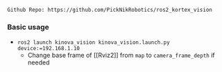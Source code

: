 	Github Repo: https://github.com/PickNikRobotics/ros2_kortex_vision

### Basic usage 
-  `ros2 launch kinova_vision kinova_vision.launch.py device:=192.168.1.10`
	- Change base frame of [[Rviz2]] from `map` to `camera_frame_depth` if needed

